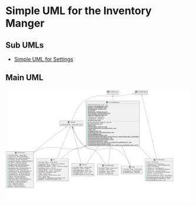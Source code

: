# Simple UML for the Inventory Manger

## Sub UMLs

* [Simple UML for Settings](SimpleUMLSettings.md)

## Main UML

![Simple UML for the Inventory Manger](UML/SimpleUMLInventoryManager.png)



